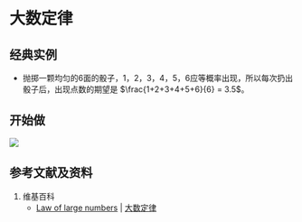 # 大数定律

## 经典实例

- 抛掷一颗均匀的6面的骰子，1，2，3，4，5，6应等概率出现，所以每次扔出骰子后，出现点数的期望是 $\frac{1+2+3+4+5+6}{6} = 3.5$。

## 开始做

![](/images/概率/随机变量及其分布/大数定律/1a.jpg)

## 参考文献及资料

1. 维基百科
	- [Law of large numbers](https://en.wikipedia.org/wiki/Law_of_large_numbers) | [大数定律](https://zh.wikipedia.org/wiki/大数定律) 